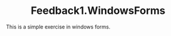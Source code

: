 <h1 align="center" id="title">Feedback1.WindowsForms</h1>

<p id="description">This is a simple exercise in windows forms.</p>
